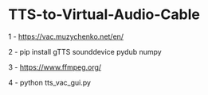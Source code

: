 # TTS-to-Virtual-Audio-Cable


1 - https://vac.muzychenko.net/en/

2 - pip install gTTS sounddevice pydub numpy

3 - https://www.ffmpeg.org/

4 - python tts_vac_gui.py
